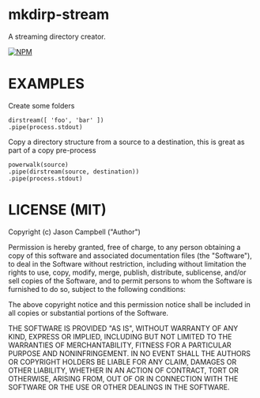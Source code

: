 # mkdirp-stream

A streaming directory creator.

[![NPM](https://nodei.co/npm/mkdirp-stream.png)](https://nodei.co/npm/mkdirp-stream/)

# EXAMPLES

Create some folders

    dirstream([ 'foo', 'bar' ])
    .pipe(process.stdout)

Copy a directory structure from a source to a destination, this is great as part of a copy pre-process

    powerwalk(source)
    .pipe(dirstream(source, destination))
    .pipe(process.stdout)

# LICENSE (MIT)

Copyright (c) Jason Campbell ("Author")

Permission is hereby granted, free of charge, to any person obtaining a copy of this software and associated documentation files (the "Software"), to deal in the Software without restriction, including without limitation the rights to use, copy, modify, merge, publish, distribute, sublicense, and/or sell copies of the Software, and to permit persons to whom the Software is furnished to do so, subject to the following conditions:

The above copyright notice and this permission notice shall be included in all copies or substantial portions of the Software.

THE SOFTWARE IS PROVIDED "AS IS", WITHOUT WARRANTY OF ANY KIND, EXPRESS OR IMPLIED, INCLUDING BUT NOT LIMITED TO THE WARRANTIES OF MERCHANTABILITY, FITNESS FOR A PARTICULAR PURPOSE AND NONINFRINGEMENT. IN NO EVENT SHALL THE AUTHORS OR COPYRIGHT HOLDERS BE LIABLE FOR ANY CLAIM, DAMAGES OR OTHER LIABILITY, WHETHER IN AN ACTION OF CONTRACT, TORT OR OTHERWISE, ARISING FROM, OUT OF OR IN CONNECTION WITH THE SOFTWARE OR THE USE OR OTHER DEALINGS IN THE SOFTWARE.
